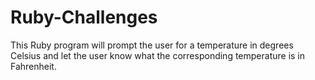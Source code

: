 # Ruby-Challenges
This Ruby program will prompt the user for a temperature
in degrees Celsius and let the user know what the
corresponding temperature is in Fahrenheit.
